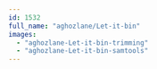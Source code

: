 ```yaml
---
id: 1532
full_name: "aghozlane/Let-it-bin"
images: 
  - "aghozlane-Let-it-bin-trimming"
  - "aghozlane-Let-it-bin-samtools"
---
```

